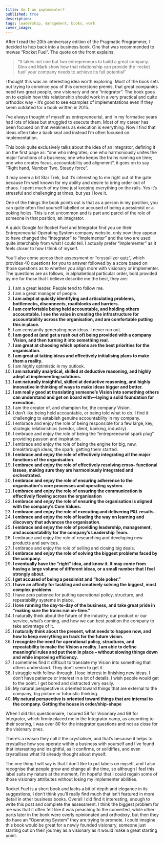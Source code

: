 ```yaml
---
title: Am I an implementer?
published: true
description:
tags: leadership, management, books, work
cover_image:
---
```


After I read the 20th anniversary edition of the Pragmatic Programmer, I decided to hop back into a business book. One that was recommended to mewas “Rocket Fuel”. The quote on the front explains:

> “It takes not one but two entrepreneurs to build a great company. Gino and Mark show how that relationship can provide the ‘rocket fuel’ your company needs to achieve its full potential”

I thought this was an interesting idea worth exploring. Most of the book sets out trying to convince you of this cornerstone premis, that great companies need two great people, one visionary and one “integrator”. The book goes on to explain how this relationship should work in a very practical and quite orthodox way - it’s good to see examples of implementations even if they seem outdated for a book written in 2015.

I’ve always thought of myself as entrepreneurial, and in my formative years had lots of ideas but struggled to execute them. Most of my career has been focused on that weakness as execution is everything. Now I find that ideas often take a back seat and instead I’m often focused on implementation.

This book quite exclusively talks about the idea of an integrator, defining it on the first page as: “one who integrates; one who harmoniously unites the major functions of a business; one who keeps the trains running on time; one who creates focus, accountability and alignment”, it goes on to say “Right hand, Number Two, Steady force”.

It may seem a bit Star Trek, but It’s interesting to me right out of the gate because I’m well known for my ability and desire to bring order out of chaos. I spent much of my time just keeping everything on the rails. Yes it’s stressful and challenging at times, but yes I love it.

One of the things the book points out is that as a person in my position, you can quite often find yourself labelled or accused of being a pessimist or a poking holes. This is not uncommon and is part and parcel of the role of someone in that position, an integrator.

A quick Google for Rocket Fuel and Integrator find you on their Entrepreneurial Operating System company website, only now they appear to have changed the “Integrator” to “implementer” and the two are used quite interchably from what I could tell. I actually prefer “implementer” as it feels closer to how I think of myself.

You’ll also come across their assessment or “crystallizer quiz”, which provides 40 questions for you to answer followed by a score based on those questions as to whether you align more with visionary or implementer. The questions are as follows, in alphabetical particular order, bold provided by me for those that I believe describe me the best, they are:

1. I am a great leader. People tend to follow me.
2. I am a great manager of people.
3. **I am adept at quickly identifying and articulating problems, bottlenecks, disconnects, roadblocks and barriers.**
4. **I am comfortable being held accountable, and holding others accountable. I see the value in creating the infrastructure for accountability across the organisation, and am comfortable putting this in place.**
5. I am constantly generating new ideas. I never run out.
6. **I am good at (and get a rush out of) being provided with a company Vision, and then turning it into something real.**
7. **I am great at choosing which options are the best priorities for the organisation.**
8. **I am great at taking ideas and effectively initialising plans to make them a reality.**
9. I am highly optimistic in my outlook.
10. **I am naturally analytical, skilled at deductive reasoning, and highly adept at implementing solutions.**
11. **I am naturally insightful, skilled at deductive reasoning, and highly innovative in thinking of ways to make ideas bigger and better.**
12. **I am really good at translating someone’s Vision into something others can understand and get on board with—laying a solid foundation for execution.**
13. I am the creator of, and champion for, the company Vision.
14. I don’t like being held accountable, or being told what to do. I find it challenging to establish genuine accountability in my company.
15. I embrace and enjoy the role of being responsible for a few large, key, strategic relationships (vendor, client, banking, industry).
16. I embrace and enjoy the role of being the “entrepreneurial spark plug” providing passion and inspiration.
17. I embrace and enjoy the role of being the engine for big, new, breakthrough ideas, the spark, getting them started.
18. **I embrace and enjoy the role of effectively integrating all the major functions of the organisation.**
19. **I embrace and enjoy the role of effectively resolving cross- functional issues, making sure they are harmoniously integrated and orchestrated.**
20. **I embrace and enjoy the role of ensuring adherence to the organisation's core processes and operating system.**
21. **I embrace and enjoy the role of ensuring the communication is effectively flowing across the organisation**
22. **I embrace and enjoy the role of ensuring the organisation is aligned with the company’s Core Values.**
23. **I embrace and enjoy the role of executing and delivering P&L results.**
24. **I embrace and enjoy the role of leading the way on learning and discovery that advances the organisation.**
25. **I embrace and enjoy the role of providing leadership, management, and accountability for the company’s Leadership Team.**
26. I embrace and enjoy the role of researching and developing new products and services.
27. I embrace and enjoy the role of selling and closing big deals.
28. **I embrace and enjoy the role of solving the biggest problems faced by the company.**
29. **I eventually have the “right” idea, and know it. It may come from having a large volume of different ideas, or a small number that I feel strongly about.**
30. **I get accused of being a pessimist and “hole poker.”**
31. **I have an affinity for tackling and creatively solving the biggest, most complex problems.**
32. I have zero patience for putting operational policy, structure, and repeatability systems in place.
33. **I love running the day-to-day of the business, and take great pride in “making sure the trains run on-time.”**
34. I naturally think about the future of the industry, our product or our service, what’s coming, and how we can best position the company to take advantage of it.
35. **I naturally think about the present, what needs to happen now, and how to keep everything on track for the future vision.**
36. **I recognize the need for operational policy, structures, and repeatability to make the Vision a reality. I am able to define meaningful rules and put them in place – without slowing things down and while improving efficiency.**
37. I sometimes find it difficult to translate my Vision into something that others understand. They don’t seem to get it.
38. I struggle with follow-through. I lose interest in finishing new ideas. I don’t have patience or interest in a lot of details. I wish people would get to the point. I get bored and distracted very easily.
39. My natural perspective is oriented toward things that are external to the company, big picture or futuristic thinking.
40. **My natural perspective is oriented toward things that are internal to the company. Getting the house in order/ship-shape**

When I did this questionnaire, I scored 58 for Visionary and 99 for Integrator, which firmly placed me in the Integrator camp, as according to their scoring, I was over 80 for the integrator questions and not as close for the visionary ones.

There’s a reason they call it the crystialiser, and that’s because it helps to crystallise how you operate within a business with yourself and I’ve found that interesting and insightful, as it confirms, or solidifies, and even crystallises what I’d already thought about myself.

The one thing I will say is that I don’t like to put labels on myself, and I also recognise that people grow and change all the time, so although I feel this label suits my nature at the moment, I’m hopeful that I could regain some of those visionary attributes without losing my implementer abilities.

Rocket Fuel is a short book and lacks a bit of depth and elegance in its suggestions, I don’t think you’ll really find much that isn’t featured in more detail in other business books. Overall  I did find it interesting, enough to write this post and complete the assessment. I think the biggest problem for me was that it often felt like it was preaching to the converted, while other parts later in the book were overly opinionated and orthodoxy, but then they do have an “Operating System” they are trying to promote. I could imagine this book would be great for a newly founded visionary, someone just starting out on their journey as a visionary as it would make a great starting point.
